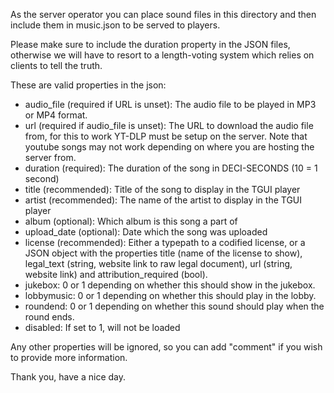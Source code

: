 As the server operator you can place sound files in this directory and then include them in music.json to be served to players.

Please make sure to include the duration property in the JSON files, otherwise we will have to resort to a length-voting system which relies on clients to tell the truth.

These are valid properties in the json:
- audio_file (required if URL is unset): The audio file to be played in MP3 or MP4 format.
- url (required if audio_file is unset): The URL to download the audio file from, for this to work YT-DLP must be setup on the server. Note that youtube songs may not work depending on where you are hosting the server from.
- duration (required): The duration of the song in DECI-SECONDS (10 = 1 second)
- title (recommended): Title of the song to display in the TGUI player
- artist (recommended): The name of the artist to display in the TGUI player
- album (optional): Which album is this song a part of
- upload_date (optional): Date which the song was uploaded
- license (recommended): Either a typepath to a codified license, or a JSON object with the properties title (name of the license to show), legal_text (string, website link to raw legal document), url (string, website link) and attribution_required (bool).
- jukebox: 0 or 1 depending on whether this should show in the jukebox.
- lobbymusic: 0 or 1 depending on whether this should play in the lobby.
- roundend: 0 or 1 depending on whether this sound should play when the round ends.
- disabled: If set to 1, will not be loaded

Any other properties will be ignored, so you can add "comment" if you wish to provide more information.

Thank you, have a nice day.
